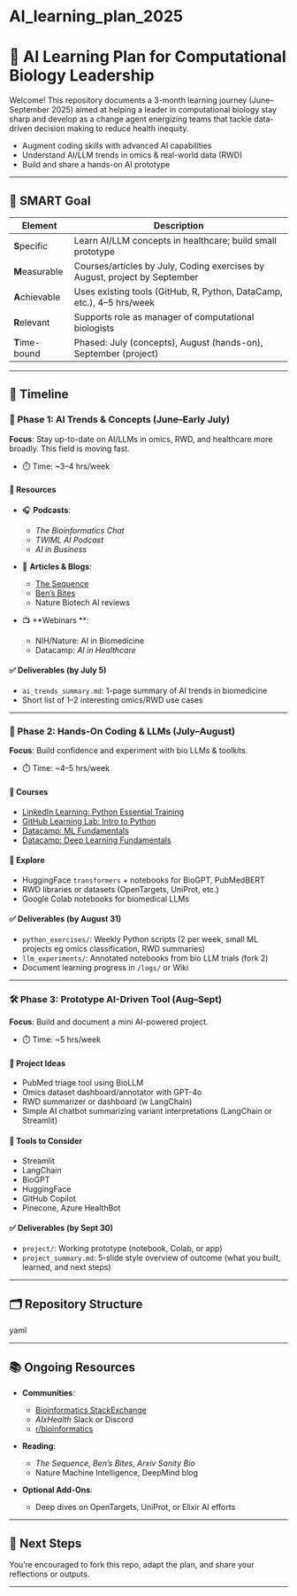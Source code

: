 # AI_learning_plan_2025
# 🧠 AI Learning Plan for Computational Biology Leadership

Welcome! This repository documents a 3-month learning journey (June–September 2025) aimed at helping a leader in computational biology stay sharp and develop as a change agent energizing teams that tackle data-driven decision making to reduce health inequity.

- Augment coding skills with advanced AI capabilities 
- Understand AI/LLM trends in omics & real-world data (RWD)
- Build and share a hands-on AI prototype

---

## 🎯 SMART Goal

| Element     | Description |
|-------------|-------------|
| **S**pecific | Learn AI/LLM concepts in healthcare; build small prototype |
| **M**easurable | Courses/articles by July, Coding exercises by August, project by September |
| **A**chievable | Uses existing tools (GitHub, R, Python, DataCamp, etc.), 4–5 hrs/week |
| **R**elevant | Supports role as manager of computational biologists |
| **T**ime-bound | Phased: July (concepts), August (hands-on), September (project) |

---

## 📅 Timeline

### 📘 Phase 1: AI Trends & Concepts (June–Early July)

**Focus**: Stay up-to-date on AI/LLMs in omics, RWD, and healthcare more broadly. This field is moving fast. 

- ⏱️ Time: ~3–4 hrs/week

#### 🔗 Resources
- 🎧 **Podcasts**:
  - *The Bioinformatics Chat*
  - *TWIML AI Podcast*
  - *AI in Business*

- 📖 **Articles & Blogs**:
  - [The Sequence](https://thesequence.substack.com)
  - [Ben’s Bites](https://www.bensbites.co/)
  - Nature Biotech AI reviews

- 📺 **Webinars **:
  - NIH/Nature: AI in Biomedicine
  - Datacamp: *AI in Healthcare*

#### ✅ Deliverables (by July 5)
- `ai_trends_summary.md`: 1-page summary of AI trends in biomedicine
- Short list of 1–2 interesting omics/RWD use cases

---

### 🧪 Phase 2: Hands-On Coding & LLMs (July–August)

**Focus**: Build confidence and experiment with bio LLMs & toolkits.

- ⏱️ Time: ~4–5 hrs/week

#### 📘 Courses
- [LinkedIn Learning: Python Essential Training](https://www.linkedin.com/learning)
- [GitHub Learning Lab: Intro to Python](https://lab.github.com/)
- [Datacamp: ML Fundamentals](https://www.datacamp.com/)
- [Datacamp: Deep Learning Fundamentals](https://www.datacamp.com/)

#### 🧬 Explore
- HuggingFace `transformers` + notebooks for BioGPT, PubMedBERT
- RWD libraries or datasets (OpenTargets, UniProt, etc.)
- Google Colab notebooks for biomedical LLMs

#### ✅ Deliverables (by August 31)
- `python_exercises/`: Weekly Python scripts (2 per week, small ML projects eg omics classification, RWD summaries)
- `llm_experiments/`: Annotated notebooks from bio LLM trials (fork 2)
- Document learning progress in `/logs/` or Wiki

---

### 🛠️ Phase 3: Prototype AI-Driven Tool (Aug–Sept)

**Focus**: Build and document a mini AI-powered project.

- ⏱️ Time: ~5 hrs/week

#### 🧠 Project Ideas
- PubMed triage tool using BioLLM
- Omics dataset dashboard/annotator with GPT-4o
- RWD summarizer or dashboard (w LangChain)
- Simple AI chatbot summarizing variant interpretations (LangChain or Streamlit)
  
#### 🔨 Tools to Consider
- Streamlit
- LangChain
- BioGPT
- HuggingFace
- GitHub Copilot
- Pinecone, Azure HealthBot

#### ✅ Deliverables (by Sept 30)
- `project/`: Working prototype (notebook, Colab, or app)
- `project_summary.md`: 5-slide style overview of outcome (what you built, learned, and next steps)

---

## 🗂️ Repository Structure

yaml 



---

## 📚 Ongoing Resources

- **Communities**:  
  - [Bioinformatics StackExchange](https://bioinformatics.stackexchange.com)  
  - *AIxHealth* Slack or Discord  
  - [r/bioinformatics](https://www.reddit.com/r/bioinformatics/)

- **Reading**:  
  - *The Sequence*, *Ben’s Bites*, *Arxiv Sanity Bio*  
  - Nature Machine Intelligence, DeepMind blog

- **Optional Add-Ons**:
  - Deep dives on OpenTargets, UniProt, or Elixir AI efforts

---

## 🧭 Next Steps

You’re encouraged to fork this repo, adapt the plan, and share your reflections or outputs.

---
